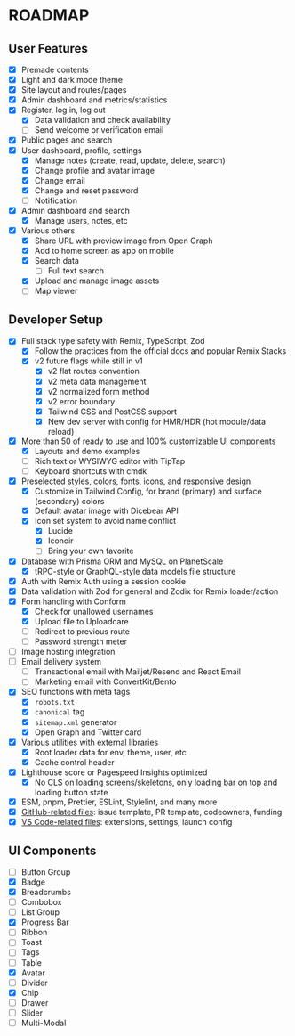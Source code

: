 # ROADMAP

## User Features

- [x] Premade contents
- [x] Light and dark mode theme
- [x] Site layout and routes/pages
- [x] Admin dashboard and metrics/statistics
- [x] Register, log in, log out
  - [x] Data validation and check availability
  - [ ] Send welcome or verification email
- [x] Public pages and search
- [x] User dashboard, profile, settings
  - [x] Manage notes (create, read, update, delete, search)
  - [x] Change profile and avatar image
  - [x] Change email
  - [x] Change and reset password
  - [ ] Notification
- [x] Admin dashboard and search
  - [x] Manage users, notes, etc
- [x] Various others
  - [x] Share URL with preview image from Open Graph
  - [x] Add to home screen as app on mobile
  - [x] Search data
    - [ ] Full text search
  - [x] Upload and manage image assets
  - [ ] Map viewer

## Developer Setup

- [x] Full stack type safety with Remix, TypeScript, Zod
  - [x] Follow the practices from the official docs and popular Remix Stacks
  - [x] v2 future flags while still in v1
    - [x] v2 flat routes convention
    - [x] v2 meta data management
    - [x] v2 normalized form method
    - [x] v2 error boundary
    - [x] Tailwind CSS and PostCSS support
    - [x] New dev server with config for HMR/HDR (hot module/data reload)
- [x] More than 50 of ready to use and 100% customizable UI components
  - [x] Layouts and demo examples
  - [ ] Rich text or WYSIWYG editor with TipTap
  - [ ] Keyboard shortcuts with cmdk
- [x] Preselected styles, colors, fonts, icons, and responsive design
  - [x] Customize in Tailwind Config, for brand (primary) and surface (secondary) colors
  - [x] Default avatar image with Dicebear API
  - [x] Icon set system to avoid name conflict
    - [x] Lucide
    - [x] Iconoir
    - [ ] Bring your own favorite
- [x] Database with Prisma ORM and MySQL on PlanetScale
  - [x] tRPC-style or GraphQL-style data models file structure
- [x] Auth with Remix Auth using a session cookie
- [x] Data validation with Zod for general and Zodix for Remix loader/action
- [x] Form handling with Conform
  - [x] Check for unallowed usernames
  - [x] Upload file to Uploadcare
  - [ ] Redirect to previous route
  - [ ] Password strength meter
- [ ] Image hosting integration
- [ ] Email delivery system
  - [ ] Transactional email with Mailjet/Resend and React Email
  - [ ] Marketing email with ConvertKit/Bento
- [x] SEO functions with meta tags
  - [x] `robots.txt`
  - [x] `canonical` tag
  - [x] `sitemap.xml` generator
  - [x] Open Graph and Twitter card
- [x] Various utilities with external libraries
  - [x] Root loader data for env, theme, user, etc
  - [x] Cache control header
- [x] Lighthouse score or Pagespeed Insights optimized
  - [x] No CLS on loading screens/skeletons, only loading bar on top and loading button state
- [x] ESM, pnpm, Prettier, ESLint, Stylelint, and many more
- [x] [GitHub-related files](../.github): issue template, PR template, codeowners, funding
- [x] [VS Code-related files](../.vscode): extensions, settings, launch config

## UI Components

- [ ] Button Group
- [x] Badge
- [x] Breadcrumbs
- [ ] Combobox
- [ ] List Group
- [x] Progress Bar
- [ ] Ribbon
- [ ] Toast
- [ ] Tags
- [ ] Table
- [x] Avatar
- [ ] Divider
- [x] Chip
- [ ] Drawer
- [ ] Slider
- [ ] Multi-Modal
